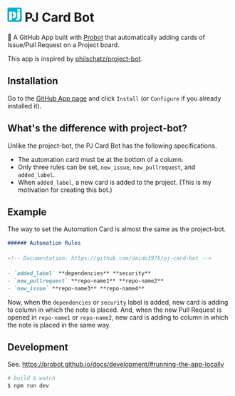 # <img src='assets/pj-card-bot-192x192.png' width='32' alt='pj-icon'> PJ Card Bot

🤖 A GitHub App built with [Probot](https://github.com/probot/probot) that automatically adding cards of Issue/Pull Request on a Project board.

This app is inspired by [philschatz/project-bot](https://github.com/philschatz/project-bot).

## Installation

Go to the [GitHub App page](https://github.com/apps/pj-card-bot) and click `Install` (or `Configure` if you already installed it).

## What's the difference with project-bot?

Unlike the project-bot, the PJ Card Bot has the following specifications.

- The automation card must be at the bottom of a column.
- Only three rules can be set, `new_issue`, `new_pullrequest`, and `added_label`.
- When `added_label`, a new card is added to the project. (This is my motivation for creating this bot.)

## Example

The way to set the Automation Card is almost the same as the project-bot.

```md
###### Automation Rules

<!-- Documentation: https://github.com/daido1976/pj-card-bot -->

- `added_label` **dependencies** **security**
- `new_pullrequest` **repo-name1** **repo-name2**
- `new_issue` **repo-name3** **repo-name4**
```

Now, when the `dependencies` or `security` label is added, new card is adding to column in which the note is placed.
And, when the new Pull Request is opened in `repo-name1` or `repo-name2`, new card is adding to column in which the note is placed in the same way.

## Development

See. https://probot.github.io/docs/development/#running-the-app-locally

```sh
# build & watch
$ npm run dev
```
